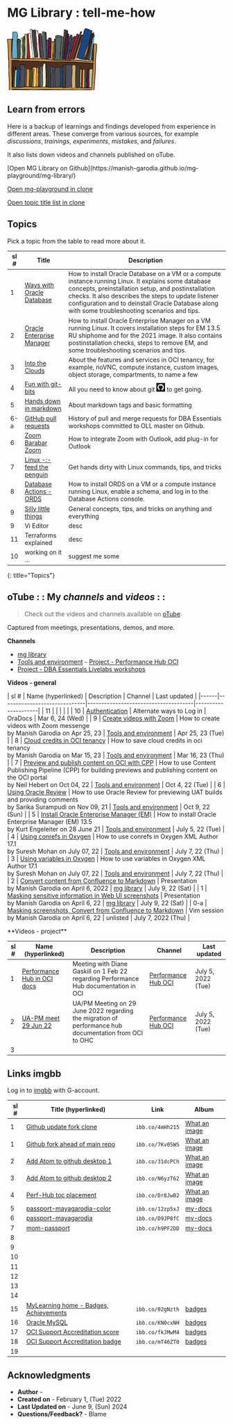# MG Library : tell-me-how

![mg library](./../images/mg-library.png " ")

## Learn from errors

Here is a backup of learnings and findings developed from experience in different areas. These converge from various sources, for example *discussions*, *trainings*, *experiments*, *mistakes*, and *failures*.

It also lists down videos and channels published on oTube.

<if type="hidden">
[Open MG Library on Github](https://manish-garodia.github.io/mg-playground/mg-library/)

[Open mg-playground in clone](http://127.0.0.1:5500/mg-playground/z-sandbox/)

[Open topic title list in clone](http://127.0.0.1:5500/mg-playground/topic-title/)
</if>

## Topics

Pick a topic from the table to read more about it.

| sl # | Title                         | Description                |
|------|-------------------------------|----------------------------|
| 1    | [Ways with Oracle Database](https://manish-garodia.github.io/mg-playground/topic-title/oracle-db/) | How to install Oracle Database on a VM or a compute instance running Linux. It explains some database concepts, preinstallation setup, and postinstallation checks. It also describes the steps to update listener configuration and to deinstall Oracle Database along with some troubleshooting scenarios and tips. |
| 2    | [Oracle Enterprise Manager](https://manish-garodia.github.io/mg-playground/topic-title/oracle-em/) | How to install Oracle Enterprise Manager on a VM running Linux. It covers installation steps for EM 13.5 RU shiphome and for the 2021 image. It also contains postinstallation checks, steps to remove EM, and some troubleshooting scenarios and tips. |
| 3    | [Into the Clouds](https://manish-garodia.github.io/mg-playground/topic-title/into-the-clouds/) | About the features and services in OCI tenancy, for example, noVNC, compute instance, custom images, object storage, compartments, to name a few |
| 4    | [Fun with git-bits](https://manish-garodia.github.io/mg-playground/topic-title/fun-with-git-bits/) | All you need to know about git ![git](./procedures/fun-with-git-bits/images/git-black-small.png) to get going. |
| 5    | [Hands down in markdown](https://manish-garodia.github.io/mg-playground/topic-title/hands-down-in-md/) | About markdown tags and basic formatting |
| <if type="hidden">6-a    | [GitHub pull requests](https://manish-garodia.github.io/mg-playground/topic-title/github-pr/) | History of pull and merge requests for DBA Essentials workshops committed to OLL master on Github. </if> |
| 6    | [Zoom Barabar Zoom](https://manish-garodia.github.io/mg-playground/topic-title/zoom-barabar-zoom/) | How to integrate Zoom with Outlook, add plug-in for Outlook |
| 7    | [Linux -:- feed the penguin](https://manish-garodia.github.io/mg-playground/topic-title/linux-feed-penguin/) | Get hands dirty with Linux commands, tips, and tricks |
| 8    | [Database Actions - ORDS](https://manish-garodia.github.io/mg-playground/topic-title/db-actions-ords/) | How to install ORDS on a VM or a compute instance running Linux, enable a schema, and log in to the Database Actions console. |
| 9    | [Silly little things](https://manish-garodia.github.io/mg-playground/topic-title/silly-little-things/) | General concepts, tips, and tricks on anything and everything |
| <if type="hidden">9    | Vi Editor | desc |
| 11   | Terraforms explained | desc </if> |
| 10   | working on it ... | suggest me some |
{: title="Topics"}

## oTube : : My *channels* and *videos* : :

> Check out the videos and channels available on [oTube](https://otube.oracle.com/).

Captured from meetings, presentations, demos, and more.

**Channels**

 - [mg library](https://otube.oracle.com/channel/t/257943902)
 - [Tools and environment](https://otube.oracle.com/channel/t/257957572)
<if type="hidden"> - [Project - Performance Hub OCI](https://otube.oracle.com/channel/t/261319662)
 - [Project - DBA Essentials Livelabs workshops](https://otube.oracle.com/channel/t/257943952)</if>

**Videos - general**

| sl # | Name (hyperlinked)           | Description                          | Channel             | <if type="hidden">Last updated |</if>
|------|------------------------------|--------------------------------------|---------------------|
| 11   | | | | |
| 10   | [Authentication](https://oradocs.oracle.com/documents/link/LDB837046FA907998FC0EF7F0146C8D8A5D8494E462B/fileview/DF298DEED9EF157A8CD7F47953F0C38A699F5D03CD48/_Authentication_March2024.mp4) | Alternate ways to Log in | OraDocs | Mar 6, 24 (Wed) |
| 9    | [Create videos with Zoom](https://otube.oracle.com/media/t/1_ovyk0odu) | How to create videos with Zoom messenge <br>by Manish Garodia on Apr 25, 23 | [Tools and environment](https://otube.oracle.com/channel/t/257957572) | Apr 25, 23 (Tue) |
| 8    | [Cloud credits in OCI tenancy](https://otube.oracle.com/media/t/1_4w8suka2) | How to save cloud credits in oci tenancy <br>by Manish Garodia on Mar 15, 23 | [Tools and environment](https://otube.oracle.com/channel/t/257957572) | Mar 16, 23 (Thu) |
| 7    | [Preview and publish content on OCI with CPP](https://otube.oracle.com/media/t/1_dlf7sdav) | How to use Content Publishing Pipeline (CPP) for building previews and publishing content on the OCI portal <br>by Neil Hebert on Oct 04, 22 | [Tools and environment](https://otube.oracle.com/channel/t/257957572) | Oct 4, 22 (Tue) |
| 6    | [Using Oracle Review](https://otube.oracle.com/media/t/1_zqfln2bg) | How to use Oracle Review for previewing UAT builds and providing comments <br>by Sarika Surampudi on Nov 09, 21 | [Tools and environment](https://otube.oracle.com/channel/t/257957572) | Oct 9, 22 (Sun) |
| 5    | [Install Oracle Enterprise Manager (EM)](https://otube.oracle.com/media/t/1_rfywyxmo)  | How to install Oracle Enterprise Manager (EM) 13.5 <br>by Kurt Engeleiter on 28 June 21 | [Tools and environment](https://otube.oracle.com/channel/t/257957572) | July 5, 22 (Tue) |
| 4    | [Using conrefs in Oxygen](https://otube.oracle.com/media/t/1_5dplbjir)  | How to use conrefs in Oxygen XML Author 17.1 <br>by Suresh Mohan on July 07, 22 | [Tools and environment](https://otube.oracle.com/channel/t/257957572) | July 7, 22 (Thu) |
| 3    | [Using variables in Oxygen](https://otube.oracle.com/media/t/1_41cw944f)  | How to use variables in Oxygen XML Author 17.1 <br>by Suresh Mohan on July 07, 22 | [Tools and environment](https://otube.oracle.com/channel/t/257957572) | July 7, 22 (Thu) |
| 2    | [Convert content from Confluence to Markdown](https://otube.oracle.com/media/t/1_q1wt1tmj) | Presentation <br>by Manish Garodia on April 6, 2022  | [mg library](https://otube.oracle.com/channel/t/257943902) | July 9, 22 (Sat) |
| 1    | [Masking sensitive information in Web UI screenshots](https://otube.oracle.com/media/t/1_0d43dk99) | Presentation <br>by Manish Garodia on April 6, 22  | [mg library](https://otube.oracle.com/channel/t/257943902) | July 9, 22 (Sat) |
| <if type="hidden">0-a | [Masking screenshots, Convert from Confluence to Markdown](https://otube.oracle.com/media/t/1_c9khlspm) | Vim session <br>by Manish Garodia on April 6, 22 | unlisted | July 7, 2022 (Thu)</if> |



<if type="hidden">
**Videos - project**

| sl # | Name (hyperlinked)           | Description                          | Channel             | Last updated |
|------|------------------------------|--------------------------------------|---------------------|--------------|
| 1    | [Performance Hub in OCI docs](https://otube.oracle.com/media/t/1_h0l5pyuf) | Meeting with Diane Gaskill on 1 Feb 22 regarding Performance Hub documentation in OCI | [Performance Hub OCI](https://otube.oracle.com/channel/t/261319662) | July 5, 2022 (Tue) |
| 2    | [UA-PM meet 29 Jun 22](https://otube.oracle.com/media/t/1_495mt4py) | UA/PM Meeting on 29 June 2022 regarding the migration of performance hub documentation from OCI to OHC | [Performance Hub OCI](https://otube.oracle.com/channel/t/261319662) | July 5, 2022 (Tue) |
| 3 | | | | |

## Links imgbb

Log in to [imgbb](https://manish-garodia.imgbb.com/) with G-account.

| sl # | Title (hyperlinked)                      | Link                  | Album                      |
|------|------------------------------------------|-----------------------|----------------------------|
| 1    | [Github update fork clone](https://ibb.co/4mHh215) 	          | `ibb.co/4mHh215`      	   | [What an image](https://ibb.co/album/LvW0JB)      |
| 1    | [Github fork ahead of main repo](https://ibb.co/7Kv05WS) 	      | `ibb.co/7Kv05WS`      	   | [What an image](https://ibb.co/album/LvW0JB)      |
| 2    | [Add Atom to github desktop 1](https://ibb.co/31dcPCh)           | `ibb.co/31dcPCh`           | [What an image](https://ibb.co/album/LvW0JB)      |
| 3    | [Add Atom to github desktop 2](https://ibb.co/N6yzT62)  	      | `ibb.co/N6yzT62`	       | [What an image](https://ibb.co/album/LvW0JB)      |
| 4    | [Perf-Hub toc placement](https://ibb.co/Dr8JwB2) 			      | `ibb.co/Dr8JwB2`		   | [What an image](https://ibb.co/album/LvW0JB)      |
| 5    | [passport-mayagarodia-color](https://ibb.co/12zp5xJ) 			  | `ibb.co/12zp5xJ`		   | [my-docs](https://ibb.co/album/CbDrM3)            |
| 6    | [passport-mayagarodia](https://ibb.co/D9JP8fC) 			      | `ibb.co/D9JP8fC`		   | [my-docs](https://ibb.co/album/CbDrM3)            |
| 7    | [mom-passport](https://ibb.co/h9PF2DD) 			              | `ibb.co/h9PF2DD`		   | [my-docs](https://ibb.co/album/CbDrM3)            |
| 8    |  |  |  |
| 9    |  |  |  |
| 10   |  |  |  |
| 11   |  |  |  |
| 12   |  |  |  |
| 13   |  |  |  |
| 14   |  |  |  |
| 15   | [MyLearning home - Badges, Achievements](https://ibb.co/02gNzth) | `ibb.co/02gNzth` 		   | [badges](https://ibb.co/album/tqNnc2) |
| 16   | [Oracle MySQL](https://ibb.co/KN0cxNH)   |  `ibb.co/KN0cxNH`     |  [badges](https://ibb.co/album/tqNnc2) 					   |
| 17   | [OCI Support Accreditation score](https://ibb.co/fkJMwM4)        | `ibb.co/fkJMwM4` 		   | [badges](https://ibb.co/album/tqNnc2) |
| 18   | [OCI Support Accreditation badge](https://ibb.co/mT46ZT0)        | `ibb.co/mT46ZT0` 		   | [badges](https://ibb.co/album/tqNnc2) |
| 19   |  |  |  |

</if>


## Acknowledgments

 - **Author** - [](include:author)
 - **Created on** - February 1, (Tue) 2022
 - **Last Updated on** - June 9, (Sun) 2024
 - **Questions/Feedback?** - Blame [](include:profile)
